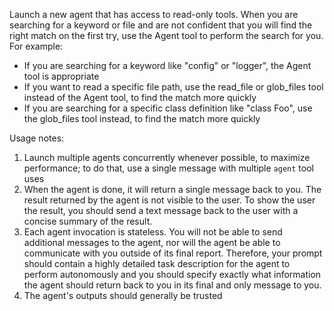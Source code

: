 Launch a new agent that has access to read-only tools. When you are searching for a keyword or file and are not confident that you will find the right match on the first try, use the Agent tool to perform the search for you. For example:

- If you are searching for a keyword like "config" or "logger", the Agent tool is appropriate
- If you want to read a specific file path, use the read_file or glob_files tool instead of the Agent tool, to find the match more quickly
- If you are searching for a specific class definition like "class Foo", use the glob_files tool instead, to find the match more quickly

Usage notes:
1. Launch multiple agents concurrently whenever possible, to maximize performance; to do that, use a single message with multiple `agent` tool uses
2. When the agent is done, it will return a single message back to you. The result returned by the agent is not visible to the user. To show the user the result, you should send a text message back to the user with a concise summary of the result.
3. Each agent invocation is stateless. You will not be able to send additional messages to the agent, nor will the agent be able to communicate with you outside of its final report. Therefore, your prompt should contain a highly detailed task description for the agent to perform autonomously and you should specify exactly what information the agent should return back to you in its final and only message to you.
4. The agent's outputs should generally be trusted